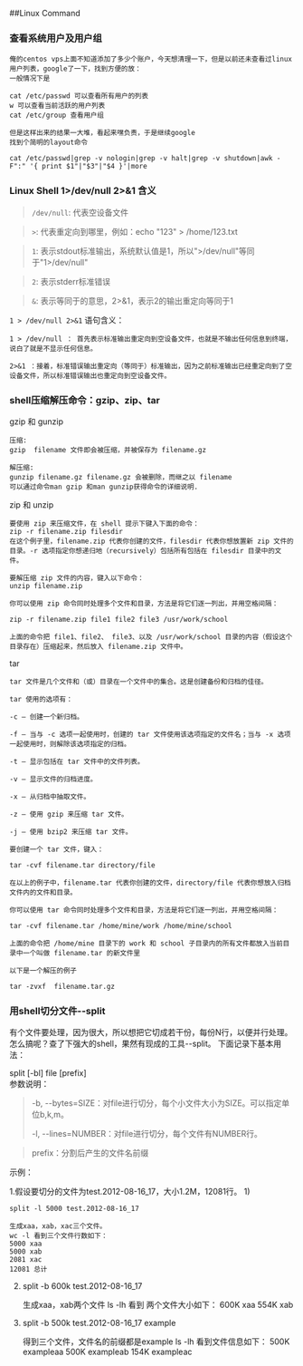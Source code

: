 ##Linux Command

### 查看系统用户及用户组
```
俺的centos vps上面不知道添加了多少个账户，今天想清理一下，但是以前还未查看过linux用户列表，google了一下，找到方便的放：
一般情况下是

cat /etc/passwd 可以查看所有用户的列表
w 可以查看当前活跃的用户列表
cat /etc/group 查看用户组

但是这样出来的结果一大堆，看起来嘿负责，于是继续google
找到个简明的layout命令

cat /etc/passwd|grep -v nologin|grep -v halt|grep -v shutdown|awk -F":" '{ print $1"|"$3"|"$4 }'|more
```

### Linux Shell 1>/dev/null 2>&1 含义
>`/dev/null`: 代表空设备文件

> `>`: 代表重定向到哪里，例如：echo "123" > /home/123.txt

> `1`: 表示stdout标准输出，系统默认值是1，所以">/dev/null"等同于"1>/dev/null"

> `2`: 表示stderr标准错误

> `&`: 表示等同于的意思，2>&1，表示2的输出重定向等同于1

`1 > /dev/null 2>&1` 语句含义：

	1 > /dev/null ： 首先表示标准输出重定向到空设备文件，也就是不输出任何信息到终端，说白了就是不显示任何信息。

	2>&1 ：接着，标准错误输出重定向（等同于）标准输出，因为之前标准输出已经重定向到了空设备文件，所以标准错误输出也重定向到空设备文件。

### shell压缩解压命令：gzip、zip、tar
  gzip 和 gunzip
   
	压缩:
	gzip  filename 文件即会被压缩，并被保存为 filename.gz
	
	解压缩:
	gunzip filename.gz filename.gz 会被删除，而继之以 filename
	可以通过命令man gzip 和man gunzip获得命令的详细说明.
	
	
zip 和 unzip

	要使用 zip 来压缩文件，在 shell 提示下键入下面的命令：
	zip -r filename.zip filesdir 
	在这个例子里，filename.zip 代表你创建的文件，filesdir 代表你想放置新 zip 文件的目录。-r 选项指定你想递归地（recursively）包括所有包括在 filesdir 目录中的文件。
	
	要解压缩 zip 文件的内容，键入以下命令：
	unzip filename.zip
	
	你可以使用 zip 命令同时处理多个文件和目录，方法是将它们逐一列出，并用空格间隔：

	zip -r filename.zip file1 file2 file3 /usr/work/school

	上面的命令把 file1、file2、 file3、以及 /usr/work/school 目录的内容（假设这个目录存在）压缩起来，然后放入 filename.zip 文件中。

tar

	tar 文件是几个文件和（或）目录在一个文件中的集合。这是创建备份和归档的佳径。

	tar 使用的选项有：

	-c — 创建一个新归档。

	-f — 当与 -c 选项一起使用时，创建的 tar 文件使用该选项指定的文件名；当与 -x 选项一起使用时，则解除该选项指定的归档。

	-t — 显示包括在 tar 文件中的文件列表。

	-v — 显示文件的归档进度。

	-x — 从归档中抽取文件。

	-z — 使用 gzip 来压缩 tar 文件。

	-j — 使用 bzip2 来压缩 tar 文件。

	要创建一个 tar 文件，键入：

	tar -cvf filename.tar directory/file

	在以上的例子中，filename.tar 代表你创建的文件，directory/file 代表你想放入归档文件内的文件和目录。

	你可以使用 tar 命令同时处理多个文件和目录，方法是将它们逐一列出，并用空格间隔：

	tar -cvf filename.tar /home/mine/work /home/mine/school

	上面的命令把 /home/mine 目录下的 work 和 school 子目录内的所有文件都放入当前目录中一个叫做 filename.tar 的新文件里

	以下是一个解压的例子

	tar -zvxf  filename.tar.gz  
	
### 用shell切分文件--split
有个文件要处理，因为很大，所以想把它切成若干份，每份N行，以便并行处理。怎么搞呢？查了下强大的shell，果然有现成的工具--split。
下面记录下基本用法：

split [-bl] file [prefix]  
参数说明：
> -b, --bytes=SIZE：对file进行切分，每个小文件大小为SIZE。可以指定单位b,k,m。
> 
> -l, --lines=NUMBER：对file进行切分，每个文件有NUMBER行。

> prefix：分割后产生的文件名前缀

示例：

1.假设要切分的文件为test.2012-08-16_17，大小1.2M，12081行。
1)

	split -l 5000 test.2012-08-16_17  
	
	生成xaa，xab，xac三个文件。
	wc -l 看到三个文件行数如下：
	5000 xaa
	5000 xab
	2081 xac
	12081 总计
2) 
	split -b 600k test.2012-08-16_17  
	
	生成xaa，xab两个文件
	ls -lh 看到 两个文件大小如下：
	600K xaa
	554K xab
	
3)
	split -b 500k test.2012-08-16_17 example 
	
	得到三个文件，文件名的前缀都是example
	ls -lh 看到文件信息如下：
	500K exampleaa
	500K exampleab
	154K exampleac
